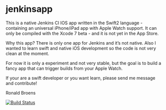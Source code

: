 # jenkinsapp
This is a native Jenkins CI IOS app written in the Swift2 language - containing an universal iPhone/iPad app with Apple Watch support. It can only be compiled with the Xcode 7 beta - and it is not yet in the App Store. 

Why this app? There is only one app for Jenkins and it’s not native. Also I wanted to learn swift and native iOS development so the code is not very clean at the moment.

For now it is only a experiment and not very stable, but the goal is to build a fancy app that can trigger builds from your Apple Watch.

If your are a swift developer or you want learn, please send me message and contribute!

Ronald Broens

[![Build Status](https://travis-ci.org/ronaldbroens/jenkinsapp.svg?branch=master)](https://travis-ci.org/ronaldbroens/jenkinsapp)

